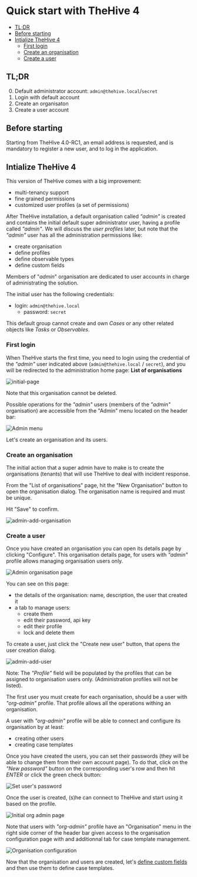 # Quick start with TheHive 4



  * [TL;DR](#tl-dr)
  * [Before starting](#before-starting)
  * [Intialize TheHive 4](#intialize-thehive-4)
    + [First login](#first-login)
    + [Create an organisation](#create-an-organisation)
    + [Create a user](#create-a-user)



## TL;DR

0. Default administrator account: `admin@thehive.local`/`secret`
1. Login with default account
2. Create an organisaton
3. Create a user account



## Before starting

Starting from TheHive 4.0-RC1, an email address is requested, and is mandatory to register a new user, and to log in the application. 



## Intialize TheHive 4

This version of TheHive comes with a big improvement: 

- multi-tenancy support 
- fine grained permissions
- customized user profiles (a set of permissions)

After TheHive installation, a default organisation called *"admin"* is created and contains the initial default super administrator user, having a profile called *"admin"*. We will discuss the *user profiles* later, but note that the *"admin"* user has all the administration permissions like:

- create organisation
- define profiles
- define observable types
- define custom fields

Members of "*admin*" organisation are dedicated to user accounts in charge of administrating the solution. 

The initial user has the following credentials:

- login: `admin@thehive.local`
  - password: `secret`

This default group cannot create and own *Cases* or any other related objects like *Tasks* or *Observables*.



### First login

When TheHive starts the first time, you need to login using the credential of the *"admin"* user indicated above (`admin@thehive.local` / `secret`), and you will be redirected to the administration home page: **List of organisations**

![initial-page](./files/initial-page.png)

Note that this organisation cannot be deleted.

Possible operations for the *"admin"* users (members of the *"admin"* organisation) are accessible from the "Admin" menu located on the header bar:

![Admin menu](./files/admin-menu.png)



Let's create an organisation and its users.

### Create an organisation

The initial action that a super admin have to make is to create the organisations (tenants) that will use TheHive to deal with incident response.

From the "List of organisations" page, hit the "New Organisation" button to open the organisation dialog. The organisation name is required and must be unique.

Hit "Save" to confirm.

![admin-add-organisation](files/admin-add-organisation.png)

###  Create a user

Once you have created an organisation you can open its details page by clicking "Configure". This organisation details page, for users with *"admin"* profile allows managing organisation users only.

![Admin organisation page](./files/admin-org-page.png)



You can see on this page:

- the details of the organisation: name, description, the user that created it
- a tab to manage users:
  - create them
  - edit their password, api key
  - edit their profile
  - lock and delete them

To create a user, just click the "Create new user" button, that opens the user creation dialog.

![admin-add-user](./files/admin-add-user.png)

Note: The *"Profile"* field will be populated by the profiles that can be assigned to organisation users only. (Administration profiles will not be listed).



The first user you must create for each organisation, should be a user with *"org-admin"* profile. That profile allows all the operations withing an organisation. 

A user with *"org-admin"* profile will be able to connect and configure its organisation by at least:

- creating other users
- creating case templates



Once you have created the users, you can set their passwords (they will be able to change them from their own account page). To do that, click on the *"New password"* button on the corresponding user's row and then hit *ENTER* or click the green check button:

![Set user's password](./files/admin-user-password.png)



Once the user is created, (s)he can connect to TheHive and start using it based on the profile.

![Initial org admin page](./files/initial-page-org.png)

Note that users with *"org-admin"* profile have an "Organisation" menu in the right side corner of the header bar given access to the organisation configuration page with and additionnal tab for case template management.

![Organisation configuration](./files/org-case-template.png)

Now that the organisation and users are created, let's [define custom fields](./Custom-fields.md) and then use them to define case templates.

